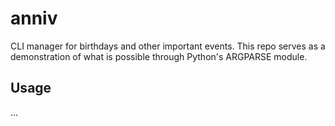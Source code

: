 # anniv
CLI manager for birthdays and other important events. This repo serves as a demonstration of what is possible through Python's ARGPARSE module.

## Usage
...
